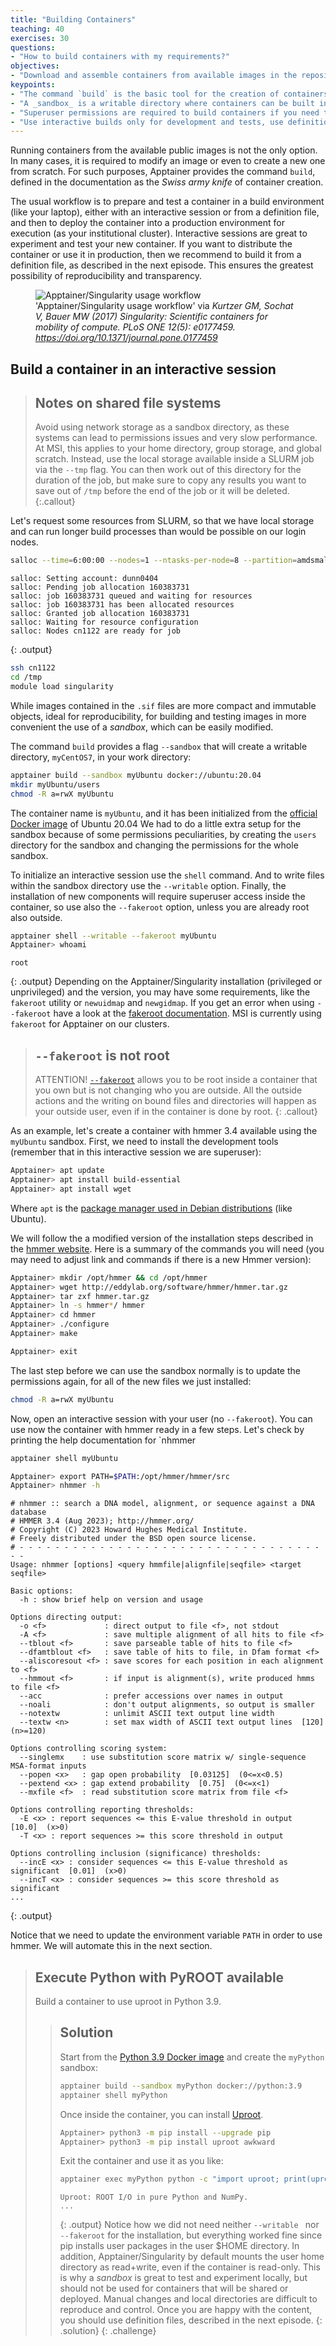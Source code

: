 ```yaml
---
title: "Building Containers"
teaching: 40
exercises: 30
questions:
- "How to build containers with my requirements?"
objectives:
- "Download and assemble containers from available images in the repositories."
keypoints:
- "The command `build` is the basic tool for the creation of containers."
- "A _sandbox_ is a writable directory where containers can be built interactively."
- "Superuser permissions are required to build containers if you need to install packages or manipulate the operating system."
- "Use interactive builds only for development and tests, use definition files for production or publicly distributed containers."
---
```


Running containers from the available public images is not the only option. In many cases, it is required to modify
an image or even to create a new one from scratch. For such purposes, Apptainer provides the command `build`,
defined in the documentation as the _Swiss army knife_ of container creation.

The usual workflow is to prepare and test a container in a build environment (like your laptop),
either with an interactive session or from a definition file,
and then to deploy the container into a production environment for execution (as your institutional cluster).
Interactive sessions are great to experiment and test your new container.
If you want to distribute the container or use it in production, then we recommend to build it from a definition file, as described in the next episode.
This ensures the greatest possibility of reproducibility and transparency.

<figure>
  <img src="https://journals.plos.org/plosone/article/figure/image?size=large&id=10.1371/journal.pone.0177459.g001" alt="Apptainer/Singularity usage workflow"/>
  <figcaption>'Apptainer/Singularity usage workflow' via <i>Kurtzer GM, Sochat V, Bauer MW (2017) Singularity: Scientific containers for mobility of compute. PLoS ONE 12(5): e0177459. <a href="https://doi.org/10.1371/journal.pone.0177459">https://doi.org/10.1371/journal.pone.0177459</a></i></figcaption>
</figure>

## Build a container in an interactive session

> ## Notes on shared file systems
> Avoid using network storage as a sandbox directory, as these systems can lead to permissions issues and very slow performance. At MSI, this applies to your home directory, group storage, and global scratch.
> Instead, use the local storage available inside a SLURM job via the `--tmp` flag. You can then work out of this directory for the duration of the job, but make sure to copy any results you want to save out of `/tmp` before the end of the job or it will be deleted.
{:.callout}

Let's request some resources from SLURM, so that we have local storage and can run longer build processes than would be possible on our login nodes.
```bash
salloc --time=6:00:00 --nodes=1 --ntasks-per-node=8 --partition=amdsmall,amdlarge --cluster=mesabi --tmp=48gb --mem=16g
```
~~~
salloc: Setting account: dunn0404
salloc: Pending job allocation 160383731
salloc: job 160383731 queued and waiting for resources
salloc: job 160383731 has been allocated resources
salloc: Granted job allocation 160383731
salloc: Waiting for resource configuration
salloc: Nodes cn1122 are ready for job
~~~
{: .output}
```bash
ssh cn1122
cd /tmp
module load singularity
```

While images contained in the `.sif` files are more compact and immutable objects, ideal for reproducibility, for building and testing images in more convenient the use of a _sandbox_, which can be easily modified.

The command `build` provides a flag `--sandbox` that will create a writable directory, `myCentOS7`, in your work directory:
```bash
apptainer build --sandbox myUbuntu docker://ubuntu:20.04
mkdir myUbuntu/users
chmod -R a=rwX myUbuntu
```

The container name is `myUbuntu`, and it has been initialized from the [official Docker image](https://hub.docker.com/_/ubuntu)
of Ubuntu 20.04
We had to do a little extra setup for the sandbox because of some permissions peculiarities, by creating the `users` directory for the sandbox and changing the permissions for the whole sandbox.

To initialize an interactive session use the `shell` command. And to write files within the sandbox directory use the `--writable` option.
Finally, the installation of new components will require superuser access inside the container, so use also the `--fakeroot` option, unless you are already root also outside.
```bash
apptainer shell --writable --fakeroot myUbuntu
Apptainer> whoami
```
~~~
root
~~~
{: .output}
Depending on the Apptainer/Singularity installation (privileged or unprivileged) and the version, you may have some requirements, like the `fakeroot` utility or `newuidmap` and `newgidmap`.
If you get an error when using `--fakeroot` have a look at the [fakeroot documentation](https://apptainer.org/docs/user/main/fakeroot.html). MSI is currently using `fakeroot` for Apptainer on our clusters.
> ## `--fakeroot` is not root
> ATTENTION! [`--fakeroot`](https://apptainer.org/docs/user/main/fakeroot.html) allows you to be root inside a container that you own but is not changing who you are outside.
> All the outside actions and the writing on bound files and directories will happen as your outside user, even if in the container is done by root.
{: .callout}

As an example, let's create a container with hmmer 3.4 available using the `myUbuntu` sandbox.
First, we need to install the development tools (remember that in this interactive session we are superuser):
```bash
Apptainer> apt update
Apptainer> apt install build-essential
Apptainer> apt install wget
```
Where `apt` is the [package manager used in Debian distributions](https://en.wikipedia.org/wiki/APT_(software))
(like Ubuntu).

We will follow the a modified version of the
installation steps described in the [hmmer website](https://hmmer.org/).
Here is a summary of the commands you will need (you may need to adjust link and commands if there is a new Hmmer version):

```bash
Apptainer> mkdir /opt/hmmer && cd /opt/hmmer
Apptainer> wget http://eddylab.org/software/hmmer/hmmer.tar.gz
Apptainer> tar zxf hmmer.tar.gz
Apptainer> ln -s hmmer*/ hmmer
Apptainer> cd hmmer
Apptainer> ./configure
Apptainer> make

Apptainer> exit
```

The last step before we can use the sandbox normally is to update the permissions again, for all of the new files we just installed:
```bash
chmod -R a=rwX myUbuntu
```

Now, open an interactive session with your user (no `--fakeroot`). You can use now the container with hmmer ready in a
few steps. Let's check by printing the help documentation for `nhmmer

```bash
apptainer shell myUbuntu

Apptainer> export PATH=$PATH:/opt/hmmer/hmmer/src
Apptainer> nhmmer -h
```
~~~
# nhmmer :: search a DNA model, alignment, or sequence against a DNA database
# HMMER 3.4 (Aug 2023); http://hmmer.org/
# Copyright (C) 2023 Howard Hughes Medical Institute.
# Freely distributed under the BSD open source license.
# - - - - - - - - - - - - - - - - - - - - - - - - - - - - - - - - - - - -
Usage: nhmmer [options] <query hmmfile|alignfile|seqfile> <target seqfile>

Basic options:
  -h : show brief help on version and usage

Options directing output:
  -o <f>             : direct output to file <f>, not stdout
  -A <f>             : save multiple alignment of all hits to file <f>
  --tblout <f>       : save parseable table of hits to file <f>
  --dfamtblout <f>   : save table of hits to file, in Dfam format <f>
  --aliscoresout <f> : save scores for each position in each alignment to <f>
  --hmmout <f>       : if input is alignment(s), write produced hmms to file <f>
  --acc              : prefer accessions over names in output
  --noali            : don't output alignments, so output is smaller
  --notextw          : unlimit ASCII text output line width
  --textw <n>        : set max width of ASCII text output lines  [120]  (n>=120)

Options controlling scoring system:
  --singlemx    : use substitution score matrix w/ single-sequence MSA-format inputs
  --popen <x>   : gap open probability  [0.03125]  (0<=x<0.5)
  --pextend <x> : gap extend probability  [0.75]  (0<=x<1)
  --mxfile <f>  : read substitution score matrix from file <f>

Options controlling reporting thresholds:
  -E <x> : report sequences <= this E-value threshold in output  [10.0]  (x>0)
  -T <x> : report sequences >= this score threshold in output

Options controlling inclusion (significance) thresholds:
  --incE <x> : consider sequences <= this E-value threshold as significant  [0.01]  (x>0)
  --incT <x> : consider sequences >= this score threshold as significant
...
~~~
{: .output}

Notice that we need to update the environment variable `PATH` in order to use hmmer.
We will automate this in the next section.

> ## Execute Python with PyROOT available
>
> Build a container to use uproot in Python 3.9.
>
> > ## Solution
> >
> > Start from the [Python 3.9 Docker image](https://hub.docker.com/_/python) and create the `myPython` sandbox:
> > ```bash
> > apptainer build --sandbox myPython docker://python:3.9
> > apptainer shell myPython
> > ```
> > Once inside the container, you can install [Uproot](https://uproot.readthedocs.io/en/latest/index.html).
> > ```bash
> > Apptainer> python3 -m pip install --upgrade pip
> > Apptainer> python3 -m pip install uproot awkward
> > ```
> > Exit the container and use it as you like:
> > ```bash
> > apptainer exec myPython python -c "import uproot; print(uproot.__doc__)"
> > ```
> > ~~~
> > Uproot: ROOT I/O in pure Python and NumPy.
> > ...
> > ~~~
> > {: .output}
> > Notice how we did not need neither `--writable ` nor `--fakeroot` for the installation, but everything worked fine since pip installs user packages in the user $HOME directory.
> > In addition, Apptainer/Singularity by default mounts the user home directory as read+write, even if the container is read-only.
> > This is why a _sandbox_ is great to test and experiment locally, but should not be used for containers that will be shared or deployed. Manual changes and local directories are difficult to reproduce and control. Once you are happy with the content, you should use definition files, described in the next episode.
> {: .solution}
{: .challenge}
